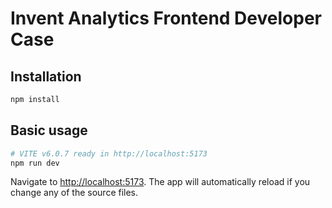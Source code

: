 # Invent Analytics Frontend Developer Case

## Installation

```bash
npm install
```

## Basic usage

```bash
# VITE v6.0.7 ready in http://localhost:5173
npm run dev
```

Navigate to [http://localhost:5173](http://localhost:5173). The app will automatically reload if you change any of the source files.
